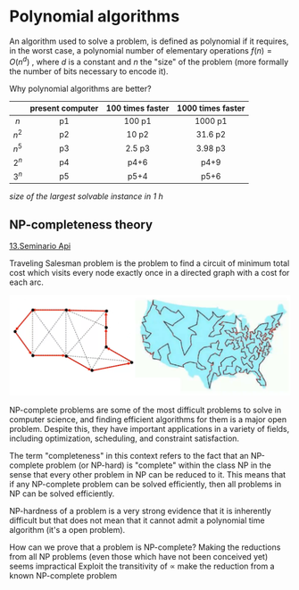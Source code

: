 
# Polynomial algorithms

An algorithm used to solve a problem, is defined as polynomial if it requires, in the worst case, a polynomial number of elementary operations $f(n)=O(n^d)$ , where $d$ is a constant and $n$ the "size" of the problem (more formally the number of bits necessary to encode it). 

Why polynomial algorithms are better? 

|  | present computer | 100 times faster | 1000 times faster |
| :---: | :---: | :---: | :---: |
| $n$ | p1 | 100 p1 | 1000 p1 |
| $n^2$ | p2 | 10 p2 | 31.6 p2 |
| $n^5$ | p3 | 2.5 p3 | 3.98 p3 |
| $2^n$ | p4 | p4+6 | p4+9 |
| $3^n$ | p5 | p5+4 | p5+6 |

*size of the largest solvable instance in 1 h* 


## NP-completeness theory 

[13.Seminario Api](../../../BSc(italian)/Algoritmi%20e%20Principi%20dell'Informatica/src/13.Seminario%20Api.md) 

Traveling Salesman problem is the problem to find a circuit of minimum total cost which visits every node exactly once in a directed graph with a cost for each arc.  

![](b5c2012a7c418eb1744639c27645c82a.png)

NP-complete problems are some of the most difficult problems to solve in computer science, and finding efficient algorithms for them is a major open problem. Despite this, they have important applications in a variety of fields, including optimization, scheduling, and constraint satisfaction.

The term "completeness" in this context refers to the fact that an NP-complete problem (or NP-hard) is "complete" within the class NP in the sense that every other problem in NP can be reduced to it. This means that if any NP-complete problem can be solved efficiently, then all problems in NP can be solved efficiently.

NP-hardness of a problem is a very strong evidence that it is inherently difficult but that does not mean that it cannot admit a polynomial time algorithm (it's a open problem).  

How can we prove that a problem is NP-complete? Making the reductions from all NP problems (even those which have not been conceived yet) seems impractical Exploit the transitivity of ∝ make the reduction from a known NP-complete problem

